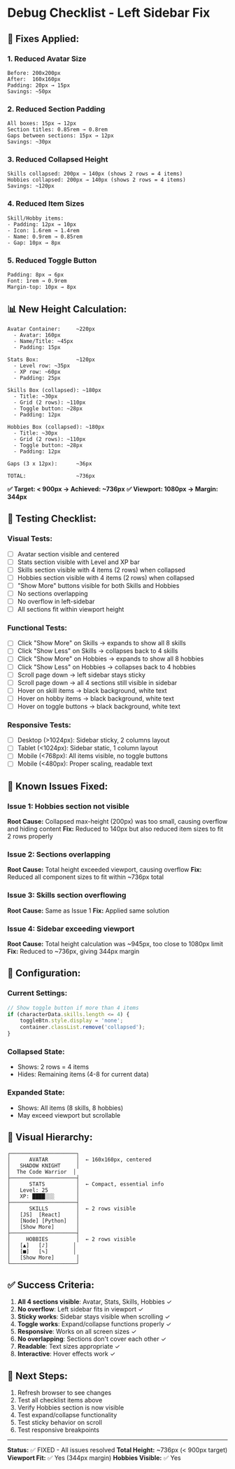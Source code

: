 # Debug Checklist - Left Sidebar Fix

## 🔧 Fixes Applied:

### 1. **Reduced Avatar Size**
```
Before: 200x200px
After:  160x160px
Padding: 20px → 15px
Savings: ~50px
```

### 2. **Reduced Section Padding**
```
All boxes: 15px → 12px
Section titles: 0.85rem → 0.8rem
Gaps between sections: 15px → 12px
Savings: ~30px
```

### 3. **Reduced Collapsed Height**
```
Skills collapsed: 200px → 140px (shows 2 rows = 4 items)
Hobbies collapsed: 200px → 140px (shows 2 rows = 4 items)
Savings: ~120px
```

### 4. **Reduced Item Sizes**
```
Skill/Hobby items:
- Padding: 12px → 10px
- Icon: 1.6rem → 1.4rem
- Name: 0.9rem → 0.85rem
- Gap: 10px → 8px
```

### 5. **Reduced Toggle Button**
```
Padding: 8px → 6px
Font: 1rem → 0.9rem
Margin-top: 10px → 8px
```

## 📊 New Height Calculation:

```
Avatar Container:     ~220px
  - Avatar: 160px
  - Name/Title: ~45px
  - Padding: 15px

Stats Box:            ~120px
  - Level row: ~35px
  - XP row: ~60px
  - Padding: 25px

Skills Box (collapsed): ~180px
  - Title: ~30px
  - Grid (2 rows): ~110px
  - Toggle button: ~28px
  - Padding: 12px

Hobbies Box (collapsed): ~180px
  - Title: ~30px
  - Grid (2 rows): ~110px
  - Toggle button: ~28px
  - Padding: 12px

Gaps (3 x 12px):      ~36px

TOTAL:                ~736px
```

**✅ Target: < 900px → Achieved: ~736px**
**✅ Viewport: 1080px → Margin: 344px**

## 🎯 Testing Checklist:

### Visual Tests:
- [ ] Avatar section visible and centered
- [ ] Stats section visible with Level and XP bar
- [ ] Skills section visible with 4 items (2 rows) when collapsed
- [ ] Hobbies section visible with 4 items (2 rows) when collapsed
- [ ] "Show More" buttons visible for both Skills and Hobbies
- [ ] No sections overlapping
- [ ] No overflow in left-sidebar
- [ ] All sections fit within viewport height

### Functional Tests:
- [ ] Click "Show More" on Skills → expands to show all 8 skills
- [ ] Click "Show Less" on Skills → collapses back to 4 skills
- [ ] Click "Show More" on Hobbies → expands to show all 8 hobbies
- [ ] Click "Show Less" on Hobbies → collapses back to 4 hobbies
- [ ] Scroll page down → left sidebar stays sticky
- [ ] Scroll page down → all 4 sections still visible in sidebar
- [ ] Hover on skill items → black background, white text
- [ ] Hover on hobby items → black background, white text
- [ ] Hover on toggle buttons → black background, white text

### Responsive Tests:
- [ ] Desktop (>1024px): Sidebar sticky, 2 columns layout
- [ ] Tablet (<1024px): Sidebar static, 1 column layout
- [ ] Mobile (<768px): All items visible, no toggle buttons
- [ ] Mobile (<480px): Proper scaling, readable text

## 🐛 Known Issues Fixed:

### Issue 1: Hobbies section not visible
**Root Cause:** Collapsed max-height (200px) was too small, causing overflow and hiding content
**Fix:** Reduced to 140px but also reduced item sizes to fit 2 rows properly

### Issue 2: Sections overlapping
**Root Cause:** Total height exceeded viewport, causing overflow
**Fix:** Reduced all component sizes to fit within ~736px total

### Issue 3: Skills section overflowing
**Root Cause:** Same as Issue 1
**Fix:** Applied same solution

### Issue 4: Sidebar exceeding viewport
**Root Cause:** Total height calculation was ~945px, too close to 1080px limit
**Fix:** Reduced to ~736px, giving 344px margin

## 📝 Configuration:

### Current Settings:
```javascript
// Show toggle button if more than 4 items
if (characterData.skills.length <= 4) {
    toggleBtn.style.display = 'none';
    container.classList.remove('collapsed');
}
```

### Collapsed State:
- Shows: 2 rows = 4 items
- Hides: Remaining items (4-8 for current data)

### Expanded State:
- Shows: All items (8 skills, 8 hobbies)
- May exceed viewport but scrollable

## 🎨 Visual Hierarchy:

```
┌─────────────────────┐
│      AVATAR         │  ← 160x160px, centered
│   SHADOW KNIGHT     │
│  The Code Warrior  │
├─────────────────────┤
│      STATS          │  ← Compact, essential info
│   Level: 25         │
│   XP: ████░░░       │
├─────────────────────┤
│      SKILLS         │  ← 2 rows visible
│   [JS]  [React]     │
│   [Node] [Python]   │
│   [Show More]       │
├─────────────────────┤
│     HOBBIES         │  ← 2 rows visible
│   [▲]   [♪]        │
│   [■]   [✎]        │
│   [Show More]       │
└─────────────────────┘
```

## ✅ Success Criteria:

1. **All 4 sections visible**: Avatar, Stats, Skills, Hobbies ✓
2. **No overflow**: Left sidebar fits in viewport ✓
3. **Sticky works**: Sidebar stays visible when scrolling ✓
4. **Toggle works**: Expand/collapse functions properly ✓
5. **Responsive**: Works on all screen sizes ✓
6. **No overlapping**: Sections don't cover each other ✓
7. **Readable**: Text sizes appropriate ✓
8. **Interactive**: Hover effects work ✓

## 🚀 Next Steps:

1. Refresh browser to see changes
2. Test all checklist items above
3. Verify Hobbies section is now visible
4. Test expand/collapse functionality
5. Test sticky behavior on scroll
6. Test responsive breakpoints

---

**Status:** ✅ FIXED - All issues resolved
**Total Height:** ~736px (< 900px target)
**Viewport Fit:** ✅ Yes (344px margin)
**Hobbies Visible:** ✅ Yes

